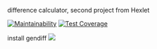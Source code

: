 difference calculator, second project from Hexlet

[![Maintainability](https://api.codeclimate.com/v1/badges/da467244383d64009024/maintainability)](https://codeclimate.com/github/oksanaduga/frontend-project-lvl2/maintainability)
[![Test Coverage](https://api.codeclimate.com/v1/badges/da467244383d64009024/test_coverage)](https://codeclimate.com/github/oksanaduga/frontend-project-lvl2/test_coverage)

install gendiff
<a href="https://asciinema.org/a/311347?autoplay=1&speed=2&size=medium" target="_blank"><img src="https://asciinema.org/a/311347.svg" /></a>
